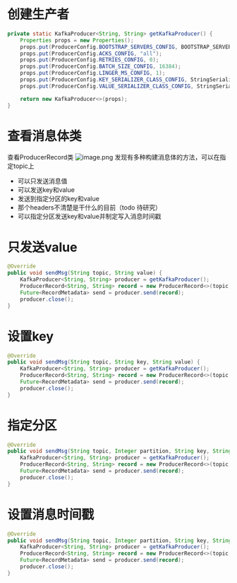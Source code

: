 # 创建生产者
```java
private static KafkaProducer<String, String> getKafkaProducer() {
    Properties props = new Properties();
    props.put(ProducerConfig.BOOTSTRAP_SERVERS_CONFIG, BOOTSTRAP_SERVERS);
    props.put(ProducerConfig.ACKS_CONFIG, "all");
    props.put(ProducerConfig.RETRIES_CONFIG, 0);
    props.put(ProducerConfig.BATCH_SIZE_CONFIG, 16384);
    props.put(ProducerConfig.LINGER_MS_CONFIG, 1);
    props.put(ProducerConfig.KEY_SERIALIZER_CLASS_CONFIG, StringSerializer.class.getName());
    props.put(ProducerConfig.VALUE_SERIALIZER_CLASS_CONFIG, StringSerializer.class.getName());

    return new KafkaProducer<>(props);
}
```
# 查看消息体类
查看ProducerRecord类
![image.png](https://cdn.nlark.com/yuque/0/2024/png/40608915/1715048320652-11e9b993-6601-4599-86b1-8a39a5ad581b.png#averageHue=%232d2c2b&clientId=u5e5f01ab-c45a-4&from=paste&height=580&id=sNhfw&originHeight=580&originWidth=885&originalType=binary&ratio=1&rotation=0&showTitle=false&size=69082&status=done&style=none&taskId=uae0a1dab-cd1d-45cb-a61f-735c60392e7&title=&width=885)
发现有多种构建消息体的方法，可以在指定topic上

- 可以只发送消息值
- 可以发送key和value
- 发送到指定分区的key和value
- 那个headers不清楚是干什么的目前（todo 待研究）
- 可以指定分区发送key和value并制定写入消息时间戳 
# 只发送value
```java
@Override
public void sendMsg(String topic, String value) {
    KafkaProducer<String, String> producer = getKafkaProducer();
    ProducerRecord<String, String> record = new ProducerRecord<>(topic, value);
    Future<RecordMetadata> send = producer.send(record);
    producer.close();
}
```
# 设置key
```java
@Override
public void sendMsg(String topic, String key, String value) {
    KafkaProducer<String, String> producer = getKafkaProducer();
    ProducerRecord<String, String> record = new ProducerRecord<>(topic, key, value);
    Future<RecordMetadata> send = producer.send(record);
    producer.close();
}
```
# 指定分区
```java
@Override
public void sendMsg(String topic, Integer partition, String key, String value) {
    KafkaProducer<String, String> producer = getKafkaProducer();
    ProducerRecord<String, String> record = new ProducerRecord<>(topic, partition, key, value);
    Future<RecordMetadata> send = producer.send(record);
    producer.close();
}
```
# 设置消息时间戳
```java
@Override
public void sendMsg(String topic, Integer partition, String key, String value， Long timestamp) {
    KafkaProducer<String, String> producer = getKafkaProducer();
    ProducerRecord<String, String> record = new ProducerRecord<>(topic, partition, timestap, key, value);
    Future<RecordMetadata> send = producer.send(record);
    producer.close();
}
```
